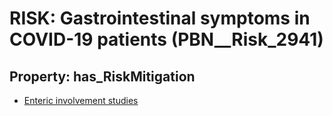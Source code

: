 # RISK: __Gastrointestinal symptoms in COVID-19 patients__ (PBN__Risk_2941)

## Property: has_RiskMitigation

* [Enteric involvement studies](PBN__Mitigation_1143)

